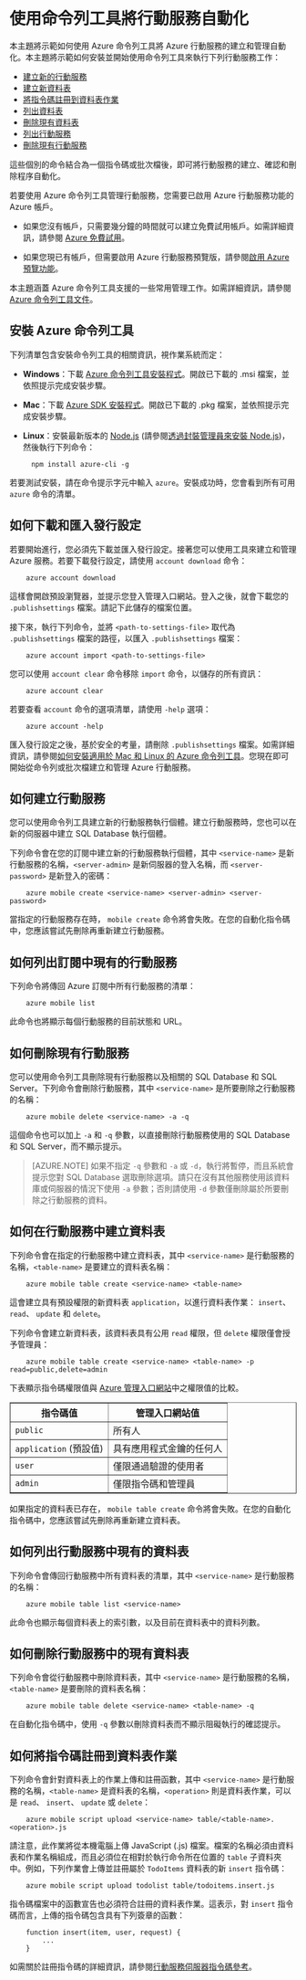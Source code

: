 ﻿<properties pageTitle="在命令列上管理行動服務 - Azure 教學課程" description="了解如何使用命令列工具建立、部署和管理 Azure 行動服務。" services="mobile-services" documentationCenter="" authors="ggailey777" manager="dwrede" editor=""/>

<tags ms.service="mobile-services" ms.workload="mobile" ms.tgt_pltfrm="mobile-multiple" ms.devlang="multiple" ms.topic="article" ms.date="11/21/2014" ms.author="glenga"/>

# 使用命令列工具將行動服務自動化 

本主題將示範如何使用 Azure 命令列工具將 Azure 行動服務的建立和管理自動化。本主題將示範如何安裝並開始使用命令列工具來執行下列行動服務工作：

-	[建立新的行動服務]
-	[建立新資料表]
-   [將指令碼註冊到資料表作業][註冊新資料表指令碼]
-   [列出資料表]
- 	[刪除現有資料表]
-	[列出行動服務]
-   [刪除現有行動服務]
 
這些個別的命令結合為一個指令碼或批次檔後，即可將行動服務的建立、確認和刪除程序自動化。 

若要使用 Azure 命令列工具管理行動服務，您需要已啟用 Azure 行動服務功能的 Azure 帳戶。

+ 如果您沒有帳戶，只需要幾分鐘的時間就可以建立免費試用帳戶。如需詳細資訊，請參閱 <a href="http://www.windowsazure.com/zh-tw/pricing/free-trial/" target="_blank">Azure 免費試用</a>。

+ 如果您現已有帳戶，但需要啟用 Azure 行動服務預覽版，請參閱<a href="http://azure.microsoft.com/zh-tw/documentation/articles/php-create-account/#enable" target="_blank">啟用 Azure 預覽功能</a>。

本主題涵蓋 Azure 命令列工具支援的一些常用管理工作。如需詳細資訊，請參閱 [Azure 命令列工具文件][reference-docs]。

<!--+  您必須將 Azure 命令列工具下載並安裝至本機電腦。若要這樣做，請遵循本主題第一節中的指示。 

+ (選用) 若要能夠直接從命令列執行 HTTP 要求，您必須使用 cURL 或對等的工具。cURL 可在各種平台上執行。從 <a href=http://go.microsoft.com/fwlink/p/?LinkId=275676 target="_blank">cURL 下載頁面</a>找出並安裝您的平台適用的 cURL。-->

<h2><a name="install"></a>安裝 Azure 命令列工具</h2>

下列清單包含安裝命令列工具的相關資訊，視作業系統而定：

* **Windows**：下載 [Azure 命令列工具安裝程式][windows-installer]。開啟已下載的 .msi 檔案，並依照提示完成安裝步驟。

* **Mac**：下載 [Azure SDK 安裝程式][mac-installer]。開啟已下載的 .pkg 檔案，並依照提示完成安裝步驟。

* **Linux**：安裝最新版本的 [Node.js][nodejs-org] (請參閱[透過封裝管理員來安裝 Node.js][install-node-linux])，然後執行下列命令：

		npm install azure-cli -g

若要測試安裝，請在命令提示字元中輸入  `azure`。安裝成功時，您會看到所有可用  `azure` 命令的清單。
<h2><a name="import-account"></a>如何下載和匯入發行設定</h2>

若要開始進行，您必須先下載並匯入發行設定。接著您可以使用工具來建立和管理 Azure 服務。若要下載發行設定，請使用  `account download` 命令：

		azure account download

這樣會開啟預設瀏覽器，並提示您登入管理入口網站。登入之後，就會下載您的  `.publishsettings` 檔案。請記下此儲存的檔案位置。

接下來，執行下列命令，並將 `<path-to-settings-file>` 取代為  `.publishsettings` 檔案的路徑，以匯入  `.publishsettings` 檔案：

		azure account import <path-to-settings-file>

您可以使用 <code>account clear</code> 命令移除 <code>import</code> 命令，以儲存的所有資訊：

		azure account clear

若要查看  `account` 命令的選項清單，請使用 `-help` 選項：

		azure account -help

匯入發行設定之後，基於安全的考量，請刪除  `.publishsettings` 檔案。如需詳細資訊，請參閱[如何安裝適用於 Mac 和 Linux 的 Azure 命令列工具]。您現在即可開始從命令列或批次檔建立和管理 Azure 行動服務。  

<h2><a name="create-service"></a>如何建立行動服務</h2>

您可以使用命令列工具建立新的行動服務執行個體。建立行動服務時，您也可以在新的伺服器中建立 SQL Database 執行個體。 

下列命令會在您的訂閱中建立新的行動服務執行個體，其中 `<service-name>` 是新行動服務的名稱，`<server-admin>` 是新伺服器的登入名稱，而 `<server-password>` 是新登入的密碼：

		azure mobile create <service-name> <server-admin> <server-password>

當指定的行動服務存在時， `mobile create` 命令將會失敗。在您的自動化指令碼中，您應該嘗試先刪除再重新建立行動服務。

<h2><a name="list-services"></a>如何列出訂閱中現有的行動服務</h2>

下列命令將傳回 Azure 訂閱中所有行動服務的清單：

		azure mobile list

此命令也將顯示每個行動服務的目前狀態和 URL。

<h2><a name="delete-service"></a>如何刪除現有行動服務</h2>

您可以使用命令列工具刪除現有行動服務以及相關的 SQL Database 和 SQL Server。下列命令會刪除行動服務，其中 `<service-name>` 是所要刪除之行動服務的名稱：

		azure mobile delete <service-name> -a -q

這個命令也可以加上 `-a` 和 `-q` 參數，以直接刪除行動服務使用的 SQL Database 和 SQL Server，而不顯示提示。

> [AZURE.NOTE] 如果不指定 <code>-q</code> 參數和 <code>-a</code> 或 <code>-d</code>，執行將暫停，而且系統會提示您對 SQL Database 選取刪除選項。請只在沒有其他服務使用該資料庫或伺服器的情況下使用 <code>-a</code> 參數；否則請使用 <code>-d</code> 參數僅刪除屬於所要刪除之行動服務的資料。

<h2><a name="create-table"></a>如何在行動服務中建立資料表</h2>

下列命令會在指定的行動服務中建立資料表，其中 `<service-name>` 是行動服務的名稱，`<table-name>` 是要建立的資料表名稱：

		azure mobile table create <service-name> <table-name>

這會建立具有預設權限的新資料表  `application`，以進行資料表作業： `insert`、 `read`、 `update` 和  `delete`。 

下列命令會建立新資料表，該資料表具有公用  `read` 權限，但  `delete` 權限僅會授予管理員：

		azure mobile table create <service-name> <table-name> -p read=public,delete=admin

下表顯示指令碼權限值與 [Azure 管理入口網站]中之權限值的比較。

<table border="1" width="100%"><tr><th>指令碼值</th><th>管理入口網站值</th></tr>
<tr><td><code>public</code></td><td>所有人</td></tr>
<tr><td><code>application</code> (預設值)</td><td>具有應用程式金鑰的任何人</td></tr>
<tr><td><code>user</code></td><td>僅限通過驗證的使用者</td></tr>
<tr><td><code>admin	</code></td><td>僅限指令碼和管理員</td></tr></table>

如果指定的資料表已存在， `mobile table create` 命令將會失敗。在您的自動化指令碼中，您應該嘗試先刪除再重新建立資料表。

<h2><a name="list-tables"></a>如何列出行動服務中現有的資料表</h2>

下列命令會傳回行動服務中所有資料表的清單，其中 `<service-name>` 是行動服務的名稱：

		azure mobile table list <service-name>

此命令也顯示每個資料表上的索引數，以及目前在資料表中的資料列數。

<h2><a name="delete-table"></a>如何刪除行動服務中的現有資料表</h2>

下列命令會從行動服務中刪除資料表，其中 `<service-name>` 是行動服務的名稱，`<table-name>` 是要刪除的資料表名稱：

		azure mobile table delete <service-name> <table-name> -q

在自動化指令碼中，使用 `-q` 參數以刪除資料表而不顯示阻礙執行的確認提示。

<h2><a name="register-script"></a>如何將指令碼註冊到資料表作業</h2>

下列命令會針對資料表上的作業上傳和註冊函數，其中 `<service-name>` 是行動服務的名稱，`<table-name>` 是資料表的名稱，`<operation>` 則是資料表作業，可以是  `read`、 `insert`、 `update` 或  `delete`：

		azure mobile script upload <service-name> table/<table-name>.<operation>.js

請注意，此作業將從本機電腦上傳 JavaScript (.js) 檔案。檔案的名稱必須由資料表和作業名稱組成，而且必須位在相對於執行命令所在位置的  `table` 子資料夾中。例如，下列作業會上傳並註冊屬於  `TodoItems` 資料表的新  `insert` 指令碼：

		azure mobile script upload todolist table/todoitems.insert.js

指令碼檔案中的函數宣告也必須符合註冊的資料表作業。這表示，對  `insert` 指令碼而言，上傳的指令碼包含具有下列簽章的函數：

		function insert(item, user, request) {
		    ...
		} 

如需關於註冊指令碼的詳細資訊，請參閱[行動服務伺服器指令碼參考]。

<!--<h2><a name="test-service"></a>測試新的行動服務</h2>

當您將建立行動服務的作業自動化時，您可以選擇性地使用 cURL 或至其他命令列要求產生器來 

## <a name="nextsteps"> </a>後續步驟
後續步驟....
-->
<!-- Anchors. -->
[下載和安裝命令列工具]: #install
[下載和匯入發行設定]: #import
[建立新的行動服務]: #create-service
[取得主要金鑰]: #get-master-key
[建立新資料表]: #create-table
[註冊新資料表指令碼]: #register-script
[刪除現有資料表]: #delete-table
[刪除現有行動服務]: #delete-service
[測試行動服務]: #test-service
[列出行動服務]: #list-services
[列出資料表]: #list-tables
[後續步驟]: #next-steps

<!-- Images. -->











<!-- URLs. -->
[行動服務伺服器指令碼參考]: http://go.microsoft.com/fwlink/p?LinkId=262293

[Azure 管理入口網站]: https://manage.windowsazure.com/
[nodejs-org]: http://nodejs.org/
[install-node-linux]: https://github.com/joyent/node/wiki/Installing-Node.js-via-package-manager

[mac-installer]: http://go.microsoft.com/fwlink/p?LinkId=252249
[windows-installer]: http://go.microsoft.com/fwlink/p?LinkID=275464
[reference-docs]: /zh-tw/manage/linux/other-resources/command-line-tools/#Commands_to_manage_mobile_services
[如何安裝適用於 Mac 和 Linux 的 Azure 命令列工具]: http://go.microsoft.com/fwlink/p/?LinkId=275795



<!--HONumber=42-->
